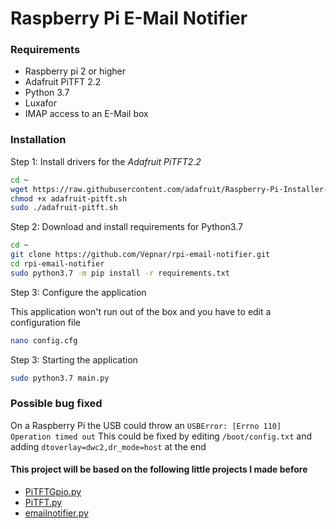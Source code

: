 # Raspberry Pi E-Mail Notifier

### Requirements

* Raspberry pi 2 or higher
* Adafruit PiTFT 2.2
* Python 3.7
* Luxafor
* IMAP access to an E-Mail box

### Installation

Step 1: Install drivers for the _Adafruit PiTFT2.2_

```sh
cd ~
wget https://raw.githubusercontent.com/adafruit/Raspberry-Pi-Installer-Scripts/master/adafruit-pitft.sh
chmod +x adafruit-pitft.sh
sudo ./adafruit-pitft.sh
```

Step 2: Download and install requirements for Python3.7

```sh
cd ~
git clone https://github.com/Vepnar/rpi-email-notifier.git
cd rpi-email-notifier
sudo python3.7 -m pip install -r requirements.txt
```

Step 3: Configure the application

This application won't run out of the box  and you have to edit a configuration file

```sh
nano config.cfg
```

Step 3: Starting the application

```sh
sudo python3.7 main.py
```
### Possible bug fixed

On a Raspberry Pi the USB could throw an `USBError: [Errno 110] Operation timed out`
This could be fixed by editing `/boot/config.txt` and adding `dtoverlay=dwc2,dr_mode=host` at the end

#### This project will be based on the following little projects I made before

* [PiTFTGpio.py](https://github.com/Vepnar/Little-projects/blob/master/Python/RaspberryPi/PiTFTgpio.py)
* [PiTFT.py](https://github.com/Vepnar/Little-projects/blob/master/Python/RaspberryPi/PiTFT.py)
* [emailnotifier.py](https://github.com/Vepnar/Little-projects/blob/master/Python/Networking/emailnotifier.py)
